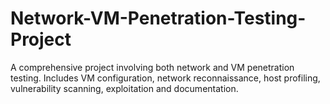 # Network-VM-Penetration-Testing-Project
A comprehensive project involving both network and VM penetration testing. Includes VM configuration, network reconnaissance, host profiling, vulnerability scanning, exploitation and documentation.
